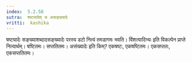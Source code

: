 ```yaml
---
index:  5.2.58
sutra:  षष्ट्यादेश् च असङ्ख्यादेः
vritti:  kashika 
---
```


षष्ट्यादेः सङ्ख्याशब्दादसङ्ख्यादेः परस्य डटो नित्यं तमडागमः भवति। विंशत्यादिभ्यः इति विकल्पेन प्राप्ते नित्यार्थम्। षष्टितमः। सप्ततितमः। असंख्यादेः इति किम्? एकषष्टः, एकषष्टितमः। एकसप्ततः, एकसप्ततितमः।

